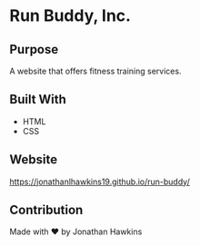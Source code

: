 # Run Buddy, Inc.

## Purpose
A website that offers fitness training services.

## Built With
* HTML
* CSS

## Website
https://jonathanlhawkins19.github.io/run-buddy/

## Contribution
Made with ❤️ by Jonathan Hawkins
